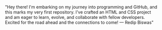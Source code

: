 "Hey there! I'm embarking on my journey into programming and GitHub, and this marks my very first repository. I've crafted an HTML and CSS project and am eager to learn, evolve, and collaborate with fellow developers. Excited for the road ahead and the connections to come! — Redip Biswas"








